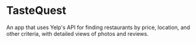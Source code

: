 # TasteQuest
An app that uses Yelp's API for finding restaurants by price, location, and other criteria, with detailed views of photos and reviews.
